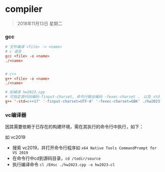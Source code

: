 # compiler
>2018年11月13日 星期二



### gcc

```ini
# 文件编译 <file> -> <name>
# c 语言
gcc <file> -o <name>
./<name>


# c++ 
g++ <file> -o <name>
./<name>

# 如编译 hw2023.cpp
# 可指定源代码编码-finput-charset, 命令行输出编码 -fexec-charset ， 以及 std c++版本号等
g++ '-std=c++17' '-finput-charset=UTF-8' '-fexec-charset=GBK' ./hw2023.cpp -o hw2023-gcc;./hw2023-gcc
```





### vc编译器

因其需要依赖于已存在的构建环境，需在其执行的命令行中执行，如下：

如 vc2019



- 搜索 vc2019，并打开命令行程序如 `x64 Native Tools CommandPrompt for VS 2019`
- 在命令行中cd到源码目录，`cd /todir/source`
- 执行编译命令 `cl /EHsc ./hw2023.cpp -o hw2023-cl`


